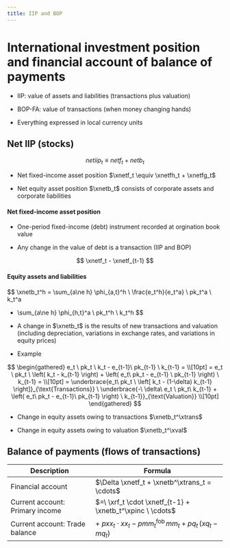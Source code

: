 ```yaml
---
title: IIP and BOP
---
```


# International investment position and financial account of balance of payments

* IIP: value of assets and liabilities (transactions plus valuation)

* BOP-FA: value of transactions (when money changing hands)

* Everything expressed in local currency units


## Net IIP (stocks)

$$
\newcommand{\xnetf}{\mathit{netf}}
\newcommand{\xrf}{\mathit{rf}}
\newcommand{\xnetfh}{\mathit{netfh}}
\newcommand{\xnetfg}{\mathit{netfg}}
\newcommand{\xnetiip}{\mathit{netiip}}
\newcommand{\xnetb}{\mathit{netb}}
\newcommand{\xtrans}{\mathrm{trans}}
\newcommand{\xpinc}{\mathrm{pinc}}
\newcommand{\xval}{\mathrm{val}}
\xnetiip_t \equiv \xnetf_t + \xnetb_t
$$

* Net fixed-income asset position $\xnetf_t \equiv \xnetfh_t + \xnetfg_t$

* Net equity asset position $\xnetb_t$ consists of corporate assets and
  corporate liabilities


#### Net fixed-income asset position

* One-period fixed-income (debt) instrument recorded at orgination book value

* Any change in the value of debt is a transaction (IIP and BOP)

$$
\xnetf_t - \xnetf_{t-1}
$$


#### Equity assets and liabilities

$$
\xnetb_t^h = \sum_{a\ne h} \phi_{a,t}^h \ \frac{e_t^h}{e_t^a} \ pk_t^a \ k_t^a
- \sum_{a\ne h} \phi_{h,t}^a \ pk_t^h \ k_t^h
$$

* A change in $\xnetb_t$ is the results of new transactions  and valuation
  (including depreciation, variations in exchange rates, and variations in equity prices)

* Example 

$$
\begin{gathered}
e_t \ pk_t \ k_t - e_{t-1}\ pk_{t-1} \ k_{t-1} = \\[10pt]
= e_t \ pk_t \ \left( k_t - k_{t-1} \right) + \left( e_t\ pk_t - e_{t-1} \ pk_{t-1} \right) \ k_{t-1} = \\[10pt]
= \underbrace{e_t\ pk_t \ \left[ k_t - (1-\delta) k_{t-1} \right]}_{\text{Transactions}}
\ \underbrace{-\ \delta\ e_t \ pk_t\ k_{t-1} + \left( e_t\ pk_t - e_{t-1}\ pk_{t-1} \right) \ k_{t-1}}_{\text{Valuation}} \\[10pt]
\end{gathered}
$$

* Change in equity assets owing to transactions $\xnetb_t^\xtrans$

* Change in equity assets owing to valuation $\xnetb_t^\xval$

## Balance of payments (flows of transactions)


Description | Formula
---|---
Financial account | $\Delta \xnetf_t + \xnetb^\xtrans_t = \cdots$
Current account: Primary income | $=\ \xrf_t \cdot \xnetf_{t-1} + \xnetb_t^\xpinc \ \cdots$
Current account: Trade balance | $+\ \mathit{pxx}_t \cdot xx_t - pmm_t^{\mathrm{fob}} \, mm_t + pq_t \, (xq_t - mq_t)$


